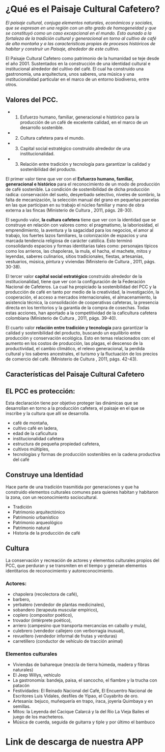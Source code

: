 # ¿Qué es el Paisaje Cultural Cafetero?

*El paisaje cultural, conjuga elementos naturales, económicos y sociales, que se expresan en una región con un alto grado de homogeneidad y que se constituyó como un caso excepcional en el mundo. Esto aunado a la fortaleza de la tradición cultural y generacional en torno al cultivo de café de alta montaña y a las características propias de procesos históricos de habitar y construir un Paisaje, alrededor de este cultivo.*

El Paisaje Cultural Cafetero como patrimonio de la humanidad se teje desde el año 2001. Sustentados en la construcción de una identidad cultural e institucional alrededor del cultivo del café. El cual ha construido una gastronomía, una arquitectura, unos saberes, una música y una institucionalidad particular en el marco de un entorno biodiverso, entre otros.

## Valores del PCC.

- 1) Esfuerzo humano, familiar, generacional e histórico para la producción de un café de excelente calidad, en el marco de un desarrollo sostenible.
- 2) Cultura cafetera para el mundo.
- 3) Capital social estratégico construido alrededor de una institucionalidad.
- 3) Relación entre tradición y tecnología para garantizar la calidad y sostenibilidad del producto.

El primer valor tiene que ver con el **Esfuerzo humano, familiar, generacional e histórico** para el reconocimiento de un modo de producción de café sostenible. La condición de sostenibilidad de dicha producción radica:  conservación del suelo, desyerbado selectivo, niveles de sombrío, la falta de mecanización, la selección manual del grano en pequeñas parcelas en las que participan en su trabajo el núcleo familiar y mano de obra externa a las fincas (Ministerio de Cultura , 2011, págs. 28-30).

El segundo valor, **la cultura cafetera** tiene que ver con la identidad que se construye en relación con valores como: el pragmatismo, la laboriosidad, el emprendimiento, la aventura y la sagacidad para los negocios, el amor al trabajo, los fuertes lazos familiares, la colonización de espacios y una marcada tendencia religiosa de carácter católica. Esto terminó consolidando espacios y formas identitarias tales como: personajes típicos como los arrieros, las chapoleras, la mula, el hacha, el machete, mitos y leyendas, saberes culinarios, sitios tradicionales, fiestas, artesanías, vestuarios, música, pintura y viviendas (Ministerio de Cultura , 2011, págs. 30-38).

El tercer valor **capital social estratégico** construido alrededor de la institucionalidad, tiene que ver con la configuración de la Federación Nacional de Cafeteros. La cual ha propiciado la sostenibilidad del PCC y la producción de café en tanto por medio de la creatividad, la investigación, la cooperación, el acceso a mercados internacionales, el almacenamiento, la asistencia técnica, la consolidación de cooperativas cafeteras, la presencia directa en los territorios y la garantía de la compra de cosechas. Todas estas acciones, han aportado a la competitividad de la caficultura cafetera colombiana (Ministerio de Cultura , 2011, págs. 39-40).

El cuarto valor **relación entre tradición y tecnología** para garantizar la calidad y sostenibilidad del producto, buscando un equilibrio entre producción y conservación ecológica. Esto en temas relacionados con: el aumento en los costos de producción, las plagas, el descenso de la productividad, el cambio climático, el relevo generacional, la perdida cultural y los saberes ancestrales, el turismo y la fluctuación de los precios de comercio del café. (Ministerio de Cultura , 2011, págs. 42-43).

## Características del Paisaje Cultural Cafetero

## EL PCC es protección:

Esta declaración tiene por objetivo proteger las dinámicas que se desarrollan en torno a la producción cafetera, el paisaje en el que se inscribe y la cultura que allí se desarrolla. 

- café de montaña, 
- cultivo café en ladera, 
- edad de la caficultura
- institucionalidad cafetera 
- estructura de pequeña propiedad cafetera, 
- cultivos múltiples, 
- tecnologías y formas de producción sostenibles en la cadena productiva del café

## Construye una Identidad

Hace parte de una tradición trasmitida por generaciones y que ha construido elementos culturales comunes para quienes habitan y habitaron la zona, con un reconocimiento sociocultural. 
- Tradición
- Patrimonio arquitectónico
- Patrimonio urbanístico
- Patrimonio arqueológico 
- Patrimonio natural
- Historia de la producción de café

## Cultura
La conservación y recreación de actores y elementos culturales propios del PCC, que perduran y se transmiten en el tiempo y generan elementos identitarios de reconocimiento y autoreconocimiento. 
###	Actores:
- chapolera (recolectora de café), 
- barbero, 
- yerbatero (vendedor de plantas medici­nales), 
- sobandero (terapeuta muscular empírico), 
- coplero (compositor poético), 
- trovador (intérprete poético), 
- arriero (campesino que transporta mercancías en caballo y mula), 
- culebrero (vendedor callejero con verborragia inusual), 
- revueltero (vendedor informal de frutas y verduras) 
- carretillero (conductor de vehículo de tracción animal) 

### Elementos culturales
- Viviendas de bahareque (mezcla de tierra húmeda, madera y fibras naturales) 
- El Jeep Willys, vehículo  
- La gastronomía: bandeja, paisa, el sancocho, el fiambre y la trucha con patacón 
- Festividades: El Reinado Nacional del Café, El Encuentro Nacional de Escritores Luis Vidales, desfiles de Yipao, el Cuyabrito de oro.
- Artesanía: bejuco, muñequería en trapo, íraca, joyería Quimbaya y en semillas. 
- Mitos: la Leyenda del Cacique Calarcá y la del Río La Vieja
Bailes el juego de los macheteros. 
- Música de cuerda, seguida de guitarra y tiple y por último el bambuco

# Link de descarga de nuestra APP


